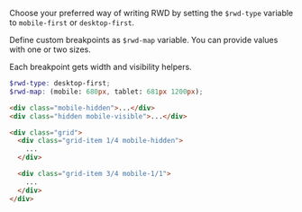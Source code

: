 Choose your preferred way of writing RWD by setting the
`$rwd-type` variable to `mobile-first` or `desktop-first`.

Define custom breakpoints as `$rwd-map` variable. You can provide values
with one or two sizes.

Each breakpoint gets width and visibility helpers.

```scss
$rwd-type: desktop-first;
$rwd-map: (mobile: 680px, tablet: 681px 1200px);
```

```html
<div class="mobile-hidden">...</div>
<div class="hidden mobile-visible">...</div>

<div class="grid">
  <div class="grid-item 1/4 mobile-hidden">
    ...
  </div>

  <div class="grid-item 3/4 mobile-1/1">
    ...
  </div>
</div>
```

